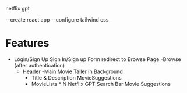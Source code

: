 netflix gpt

--create react app
--configure tailwind css

# Features
- Login/Sign Up
    Sign In/Sign up Form
    redirect to Browse Page
-Browse (after authentication)
    - Header
    -Main Movie
        Tailer in Background
        - Title & Description
    MovieSuggestions
        - MovieLists * N
Netflix GPT
    Search Bar
    Movie Suggestions